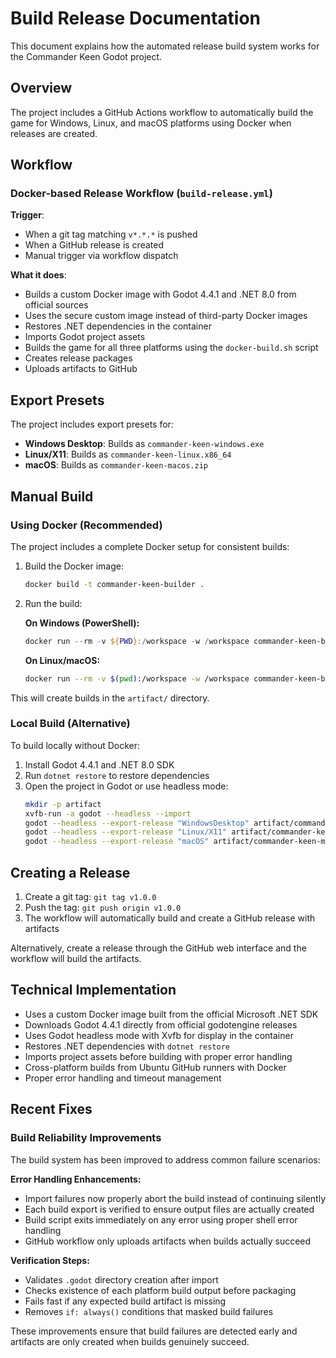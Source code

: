 # Build Release Documentation

This document explains how the automated release build system works for the Commander Keen Godot project.

## Overview

The project includes a GitHub Actions workflow to automatically build the game for Windows, Linux, and macOS platforms using Docker when releases are created.

## Workflow

### Docker-based Release Workflow (`build-release.yml`)

**Trigger**: 
- When a git tag matching `v*.*.*` is pushed
- When a GitHub release is created
- Manual trigger via workflow dispatch

**What it does**:
- Builds a custom Docker image with Godot 4.4.1 and .NET 8.0 from official sources
- Uses the secure custom image instead of third-party Docker images
- Restores .NET dependencies in the container
- Imports Godot project assets
- Builds the game for all three platforms using the `docker-build.sh` script
- Creates release packages
- Uploads artifacts to GitHub

## Export Presets

The project includes export presets for:
- **Windows Desktop**: Builds as `commander-keen-windows.exe`
- **Linux/X11**: Builds as `commander-keen-linux.x86_64`
- **macOS**: Builds as `commander-keen-macos.zip`

## Manual Build

### Using Docker (Recommended)

The project includes a complete Docker setup for consistent builds:

1. Build the Docker image:
   ```bash
   docker build -t commander-keen-builder .
   ```

2. Run the build:
   
   **On Windows (PowerShell):**
   ```powershell
   docker run --rm -v ${PWD}:/workspace -w /workspace commander-keen-builder
   ```
   
   **On Linux/macOS:**
   ```bash
   docker run --rm -v $(pwd):/workspace -w /workspace commander-keen-builder
   ```

This will create builds in the `artifact/` directory.

### Local Build (Alternative)

To build locally without Docker:

1. Install Godot 4.4.1 and .NET 8.0 SDK
2. Run `dotnet restore` to restore dependencies
3. Open the project in Godot or use headless mode:
   ```bash
   mkdir -p artifact
   xvfb-run -a godot --headless --import
   godot --headless --export-release "WindowsDesktop" artifact/commander-keen-windows.exe
   godot --headless --export-release "Linux/X11" artifact/commander-keen-linux.x86_64
   godot --headless --export-release "macOS" artifact/commander-keen-macos.zip
   ```

## Creating a Release

1. Create a git tag: `git tag v1.0.0`
2. Push the tag: `git push origin v1.0.0`
3. The workflow will automatically build and create a GitHub release with artifacts

Alternatively, create a release through the GitHub web interface and the workflow will build the artifacts.

## Technical Implementation

- Uses a custom Docker image built from the official Microsoft .NET SDK
- Downloads Godot 4.4.1 directly from official godotengine releases  
- Uses Godot headless mode with Xvfb for display in the container
- Restores .NET dependencies with `dotnet restore`
- Imports project assets before building with proper error handling
- Cross-platform builds from Ubuntu GitHub runners with Docker
- Proper error handling and timeout management

## Recent Fixes

### Build Reliability Improvements

The build system has been improved to address common failure scenarios:

**Error Handling Enhancements:**
- Import failures now properly abort the build instead of continuing silently
- Each build export is verified to ensure output files are actually created
- Build script exits immediately on any error using proper shell error handling
- GitHub workflow only uploads artifacts when builds actually succeed

**Verification Steps:**
- Validates `.godot` directory creation after import
- Checks existence of each platform build output before packaging
- Fails fast if any expected build artifact is missing
- Removes `if: always()` conditions that masked build failures

These improvements ensure that build failures are detected early and artifacts are only created when builds genuinely succeed.